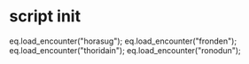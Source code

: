# script init
eq.load_encounter("horasug");
eq.load_encounter("fronden");
eq.load_encounter("thoridain");
eq.load_encounter("ronodun");
